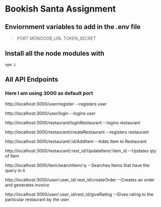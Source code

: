 # Bookish Santa Assignment

## Enviornment variables to add in the .env file

> PORT MONGODB_URL TOKEN_SECRET

## Install all the node modules with

`npm i`

## All API Endpoints 
### Here I am using 3000 as default port

http://localhost:3000/user/register    --registers user 

http://localhost:3000/user/login       --logins user 

http://localhost:3000/restaurant/loginRestaurant   --logins restaurant 

http://localhost:3000/restaurant/createRestaurant  --registers restaurant 

http://localhost:3000/restaurant/:id/AddItem        --Adds Item to Restaurant 

http://localhost:3000/restaurant/:rest_id/UpdateItem/:item_id     --Updates qty of Item 

http://localhost:3000/item/searchItem/:q          --Searches Items that have the query in it 

http://localhost:3000/user/:user_id/:rest_id/createOrder   --Creates an order and generates invoice 

http://localhost:3000/user/:user_id/rest_id/giveRating     --Gives rating to the particular restaurant by the user 

